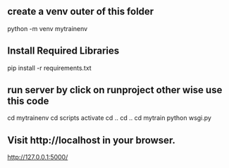 


## create a venv outer of this folder

python -m venv mytrainenv


## Install Required Libraries

pip install -r requirements.txt

## run server by click on runproject other wise use this code

cd mytrainenv
cd scripts
activate
cd ..
cd ..
cd mytrain
python wsgi.py

## Visit http://localhost in your browser.
http://127.0.0.1:5000/
